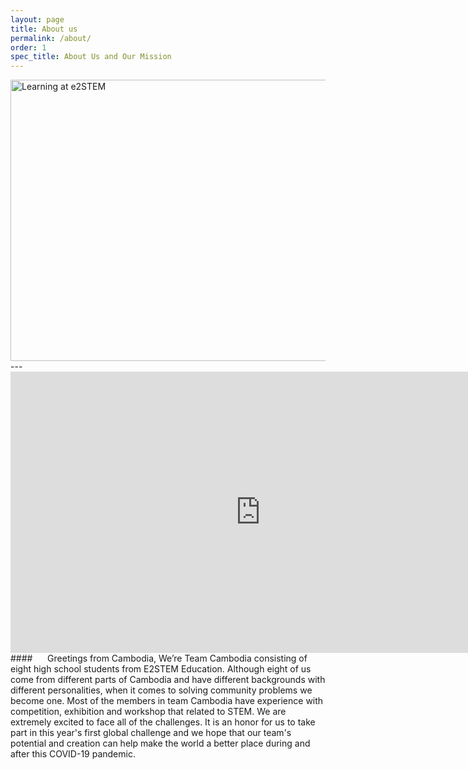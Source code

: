 ```yaml
---
layout: page
title: About us
permalink: /about/
order: 1
spec_title: About Us and Our Mission
---
```

<img width="800" height="450" src="https://learning.e2stem.tech/pluginfile.php/1/core_admin/logo/0x200/1595828280/logoe2.png" class="img-fluid" title="Learning at e2STEM" alt="Learning at e2STEM" id="yui_3_17_2_1_1627303032907_19">
---
<iframe width="800" height="450" src="https://www.youtube.com/embed/DkJh3zyNZCs" title="YouTube video player" frameborder="0" allow="accelerometer; autoplay; clipboard-write; encrypted-media; gyroscope; picture-in-picture" allowfullscreen></iframe>
#### &nbsp;&nbsp;&nbsp;&nbsp;  Greetings from Cambodia, We’re Team Cambodia consisting of eight high school students from E2STEM Education. Although eight of us come from different parts of Cambodia and have different backgrounds with different personalities, when it comes to solving community  problems we become one. Most of the members in team Cambodia have experience with competition, exhibition and workshop that related to STEM. We are extremely excited to face all of the challenges. It is an honor for us to take part in this year's first global challenge and we hope that our team's potential and creation can help make the world a better place during and after this COVID-19 pandemic.

